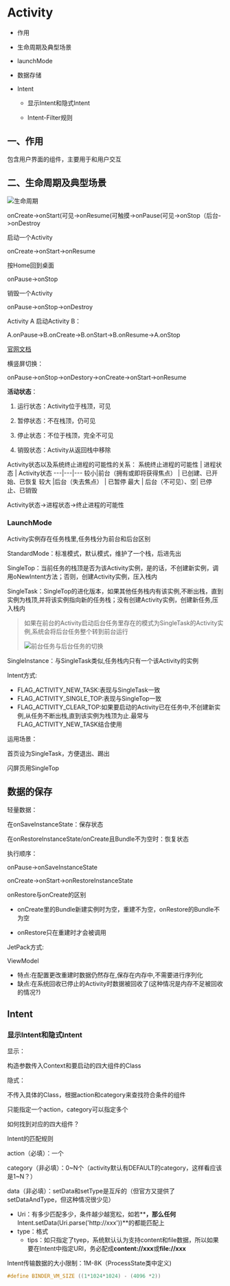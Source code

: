 # Activity

- 作用

- 生命周期及典型场景

- launchMode

- 数据存储

- Intent

  - 显示Intent和隐式Intent

  - Intent-Filter规则

## 一、作用

包含用户界面的组件，主要用于和用户交互

## 二、生命周期及典型场景

![生命周期](https://developer.android.com/guide/components/images/activity_lifecycle.png)

onCreate->onStart(可见->onResume(可触摸->onPause(可见->onStop（后台->onDestroy

启动一个Activity

onCreate->onStart->onResume

按Home回到桌面

onPause->onStop

销毁一个Activity

onPause->onStop->onDestroy

Activity A 启动Activity B：

A.onPause->B.onCreate->B.onStart->B.onResume->A.onStop

[官网文档](https://developer.android.com/guide/components/activities/activity-lifecycle#onresume)

横竖屏切换：

onPause->onStop->onDestory->onCreate->onStart->onResume

**活动状态**：

1. 运行状态：Activity位于栈顶，可见

2. 暂停状态：不在栈顶，仍可见

3. 停止状态：不位于栈顶，完全不可见

4. 销毁状态：Activity从返回栈中移除

Activity状态以及系统终止进程的可能性的关系：
系统终止进程的可能性 | 进程状态 | Activity状态
---|---|---
较小|前台（拥有或即将获得焦点） | 已创建、已开始、已恢复
较大 |后台（失去焦点） | 已暂停
最大 | 后台（不可见）、空| 已停止、已销毁

Activity状态->进程状态->终止进程的可能性

### LaunchMode

Activity实例存在任务栈里,任务栈分为前台和后台区别

StandardMode：标准模式，默认模式，维护了一个栈，后进先出

SingleTop：当前任务的栈顶是否为该Activity实例，是的话，不创建新实例，调用oNewIntent方法；否则，创建Activity实例，压入栈内

SingleTask：SingleTop的进化版本，如果其他任务栈内有该实例,不断出栈，直到实例为栈顶,并将该实例指向新的任务栈；没有创建Activity实例，创建新任务,压入栈内

> 如果在前台的Activity启动后台任务里存在的模式为SingleTask的Activity实例,系统会将后台任务整个转到前台运行
>
> ![前台任务与后台任务的切换](https://developer.android.com/images/fundamentals/diagram_backstack_singletask_multiactivity.png)

SingleInstance：与SingleTask类似,任务栈内只有一个该Activity的实例

Intent方式:

- FLAG_ACTIVITY_NEW_TASK:表现与SingleTask一致
- FLAG_ACTIVITY_SINGLE_TOP:表现与SingleTop一致
- FLAG_ACTIVITY_CLEAR_TOP:如果要启动的Activity已在任务中,不创建新实例,从任务不断出栈,直到该实例为栈顶为止.最常与FLAG_ACTIVITY_NEW_TASK结合使用

运用场景：

首页设为SingleTask，方便退出、踢出

闪屏页用SingleTop

## 数据的保存

轻量数据：

在onSaveInstanceState：保存状态

在onRestoreInstanceState/onCreate且Bundle不为空时：恢复状态

执行顺序：

onPause->onSaveInstanceState

onCreate->onStart->onRestoreInstanceState

onRestore与onCreate的区别

- onCreate里的Bundle新建实例时为空，重建不为空，onRestore的Bundle不为空

- onRestore只在重建时才会被调用

JetPack方式:

ViewModel

- 特点:在配置更改重建时数据仍然存在,保存在内存中,不需要进行序列化
- 缺点:在系统回收已停止的Activity时数据被回收了(这种情况是内存不足被回收的情况?)

## Intent

### 显示Intent和隐式Intent

显示：

构造参数传入Context和要启动的四大组件的Class

隐式：

不传入具体的Class，根据action和category来查找符合条件的组件

只能指定一个action，category可以指定多个

如何找到对应的四大组件？

Intent的匹配规则

action（必填）：一个

category（非必填）：0~N个（activity默认有DEFAULT的category，这样看应该是1~N？）

data（非必填）：setData和setType是互斥的（但官方又提供了setDataAndType，但这种情况很少见）

- Uri：有多少匹配多少，条件越少越宽松，如若**<data android:scheme = "http"/>**，那么任何**Intent.setData(Uri.parse('http://xxx'))**的都能匹配上
- type：格式
  - tips：如只指定了tyep，系统默认认为支持content和file数据，所以如果要在Intent中指定URI，务必配成**content://xxx**或**file://xxx**

Intent传输数据的大小限制：1M-8K（ProcessState类中定义)

```c++
#define BINDER_VM_SIZE ((1*1024*1024) - (4096 *2))
```

